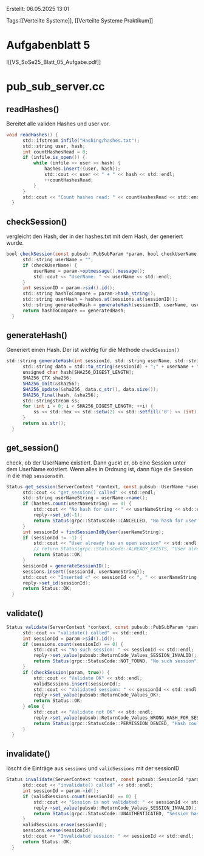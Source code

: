 
Erstellt: 06.05.2025 13:01

Tags:[[Verteilte Systeme]], [[Verteilte Systeme Praktikum]]

# Aufgabenblatt 5


![[VS_SoSe25_Blatt_05_Aufgabe.pdf]]

# pub_sub_server.cc

## readHashes()

Bereitet alle validen Hashes und user vor.
```java
void readHashes() {
      std::ifstream infile("Hashing/hashes.txt");
      std::string user, hash;
      int countHashesRead = 0;
      if (infile.is_open()) {
          while (infile >> user >> hash) {
              hashes.insert({user, hash});
              std::cout << user << " + " << hash << std::endl;
              ++countHashesRead;
          }
      }
      std::cout << "Count hashes read: " << countHashesRead << std::endl;
  }
```

## checkSession()

vergleicht den Hash, der in der hashes.txt mit dem Hash, der generiert wurde.

```java
bool checkSession(const pubsub::PubSubParam *param, bool checkUserName) {
      std::string userName = "";
      if (checkUserName) {
          userName = param->optmessage().message();
          std::cout << "UserName: " << userName << std::endl;
      }
      int sessionID = param->sid().id();
      std::string hashToCompare = param->hash_string();
      std::string userHash = hashes.at(sessions.at(sessionID));
      std::string generatedHash = generateHash(sessionID, userName, userHash);
      return hashToCompare == generatedHash;
  }
```

## generateHash()

Generiert einen Hash. Der ist wichtig für die Methode `checkSession()`
```java
std::string generateHash(int sessionId, std::string userName, std::string userHash) {
      std::string data = std::to_string(sessionId) + ";" + userName + ";" + userHash;
      unsigned char hash[SHA256_DIGEST_LENGTH];
      SHA256_CTX sha256;
      SHA256_Init(&sha256);
      SHA256_Update(&sha256, data.c_str(), data.size());
      SHA256_Final(hash, &sha256);
      std::stringstream ss;
      for (int i = 0; i < SHA256_DIGEST_LENGTH; ++i) {
          ss << std::hex << std::setw(2) << std::setfill('0') << (int) hash[i];
      }
      return ss.str();
  }
```

## get_session()

check, ob der UserName existiert. Dann guckt er, ob eine Session unter dem UserName existiert. Wenn alles in Ordnung ist, dann füge die Session in die map `sessions`ein.

```java
Status get_session(ServerContext *context, const pubsub::UserName *userName, pubsub::SessionId *reply) {
      std::cout << "get_session() called" << std::endl;
      std::string userNameString = userName->name();
      if (hashes.count(userNameString) == 0) {
          std::cout << "No hash for user: " << userNameString << std::endl;
          reply->set_id(-1);
          return Status(grpc::StatusCode::CANCELLED, "No hash for user " + userNameString);
      }
      int sessionId = findSessionIdByUser(userNameString);
      if (sessionId != -1) {
          std::cout << "User already has an open session" << std::endl;
          // return Status(grpc::StatusCode::ALREADY_EXISTS, "User already requested session");
          return Status::OK;
      }
      sessionId = generateSessionID();
      sessions.insert({sessionId, userNameString});
      std::cout << "Inserted <" << sessionId << ", " << userNameString << ">" << std::endl;
      reply->set_id(sessionId);
      return Status::OK;
  }
```

## validate()


```java
Status validate(ServerContext *context, const pubsub::PubSubParam *param, ReturnCode *reply) {
      std::cout << "validate() called" << std::endl;
      int sessionId = param->sid().id();
      if (sessions.count(sessionId) == 0) {
          std::cout << "No such session: " << sessionId << std::endl;
          reply->set_value(pubsub::ReturnCode_Values_SESSION_INVALID);
          return Status(grpc::StatusCode::NOT_FOUND, "No such session");
      }
      if (checkSession(param, true)) {
          std::cout << "Validate OK" << std::endl;
          validSessions.insert(sessionId);
          std::cout << "Validated session: " << sessionId << std::endl;
          reply->set_value(pubsub::ReturnCode_Values_OK);
          return Status::OK;
      } else {
          std::cout << "Validate not OK" << std::endl;
          reply->set_value(pubsub::ReturnCode_Values_WRONG_HASH_FOR_SESSION);
          return Status(grpc::StatusCode::PERMISSION_DENIED, "Hash could not be verified");
      }
  }
```

## invalidate()

löscht die Einträge aus `sessions` und `validSessions` mit der sessionID 

```java
Status invalidate(ServerContext *context, const pubsub::SessionId *param, ReturnCode *reply) {
      std::cout << "invalidate() called" << std::endl;
      int sessionId = param->id();
      if (validSessions.count(sessionId) == 0) {
          std::cout << "Session is not validated: " << sessionId << std::endl;
          reply->set_value(pubsub::ReturnCode_Values_SESSION_INVALID);
          return Status(grpc::StatusCode::UNAUTHENTICATED, "Session has not been validated");
      }
      validSessions.erase(sessionId);
      sessions.erase(sessionId);
      std::cout << "Invalidated session: " << sessionId << std::endl;
      return Status::OK;
  }
```